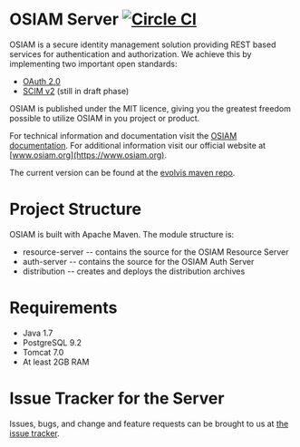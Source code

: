 OSIAM Server [![Circle CI](https://circleci.com/gh/osiam/server.svg?style=svg)](https://circleci.com/gh/osiam/server)
============

OSIAM is a secure identity management solution providing REST based services for
authentication and authorization. We achieve this by implementing two important
open standards:

* [OAuth 2.0](http://oauth.net/2/)
* [SCIM v2](http://www.simplecloud.info/) (still in draft phase)

OSIAM is published under the MIT licence, giving you the greatest freedom possible to
utilize OSIAM in you project or product.

For technical information and documentation visit the [OSIAM documentation](https://github.com/osiam/server/tree/master/docs).
For additional information visit our official website at [www.osiam.org](https://www.osiam.org).

The current version can be found at the [evolvis maven repo](http://maven-repo.evolvis.org/releases/org/osiam/osiam-server-parent).

# Project Structure

OSIAM is built with Apache Maven. The module structure is:

* resource-server -- contains the source for the OSIAM Resource Server
* auth-server -- contains the source for the OSIAM Auth Server
* distribution -- creates and deploys the distribution archives

# Requirements

* Java 1.7
* PostgreSQL 9.2
* Tomcat 7.0
* At least 2GB RAM

# Issue Tracker for the Server

Issues, bugs, and change and feature requests can be brought to us at [the issue tracker](https://github.com/osiam/server/issues).
